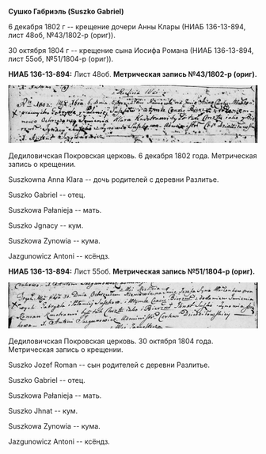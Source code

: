**Сушко Габриэль (Suszko Gabriel)**

6 декабря 1802 г -- крещение дочери Анны Клары (НИАБ 136-13-894, лист
48об, №43/1802-р (ориг)).

30 октября 1804 г -- крещение сына Иосифа Романа (НИАБ 136-13-894, лист
55об, №51/1804-р (ориг)).

**НИАБ 136-13-894:** Лист 48об. **Метрическая запись №43/1802-р
(ориг).**

![](./media/90a5614db35c46ef9682879b601efb2fa08379f7.png)

Дедиловичская Покровская церковь. 6 декабря 1802 года. Метрическая
запись о крещении.

Suszkowna Anna Klara -- дочь родителей с деревни Разлитье.

Suszko Gabriel -- отец.

Suszkowa Pałanieja -- мать.

Suszko Jgnacy -- кум.

Suszkowa Zynowia -- кума.

Jazgunowicz Antoni -- ксёндз.

**НИАБ 136-13-894:** Лист 55об. **Метрическая запись №51/1804-р
(ориг).**

![](./media/13af725a111ca66cdae0f304a79ccdbe9ba50673.png)

Дедиловичская Покровская церковь. 30 октября 1804 года. Метрическая
запись о крещении.

Suszko Jozef Roman -- сын родителей с деревни Разлитье.

Suszko Gabriel -- отец.

Suszkowa Pałanieja -- мать.

Suszko Jhnat -- кум.

Suszkowa Zynowia -- кума.

Jazgunowicz Antoni -- ксёндз.
